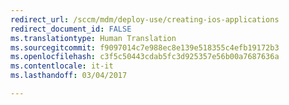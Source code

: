 ```yaml
---
redirect_url: /sccm/mdm/deploy-use/creating-ios-applications
redirect_document_id: FALSE
ms.translationtype: Human Translation
ms.sourcegitcommit: f9097014c7e988ec8e139e518355c4efb19172b3
ms.openlocfilehash: c3f5c50443cdab5fc3d925357e56b00a7687636a
ms.contentlocale: it-it
ms.lasthandoff: 03/04/2017

---
```


